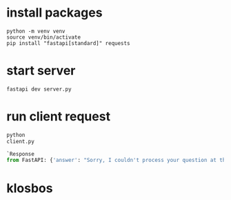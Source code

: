 # install packages

```
python -m venv venv
source venv/bin/activate
pip install "fastapi[standard]" requests
```

# start server

`fastapi dev server.py`

# run client request

```python
python
client.py

`Response
from FastAPI: {'answer': "Sorry, I couldn't process your question at the moment."}
```


# klosbos
